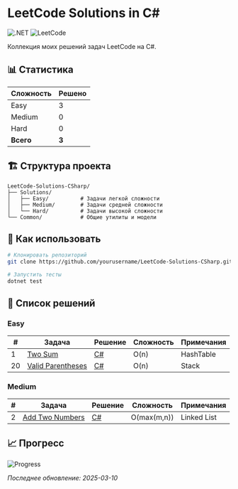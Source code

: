 # LeetCode Solutions in C#

![.NET](https://github.com/yourusername/LeetCode-Solutions-CSharp/workflows/.NET/badge.svg)
![LeetCode](https://img.shields.io/badge/LeetCode-Solutions-orange)

Коллекция моих решений задач LeetCode на C#.

## 📊 Статистика

| Сложность | Решено |
|-----------|--------|
| Easy      | 3     |
| Medium    | 0     |
| Hard      | 0      |
| **Всего** | **3** |

## 🏗️ Структура проекта

```
LeetCode-Solutions-CSharp/
├── Solutions/
│   ├── Easy/          # Задачи легкой сложности
│   ├── Medium/        # Задачи средней сложности
│   └── Hard/          # Задачи высокой сложности
└── Common/            # Общие утилиты и модели
```

## 🚀 Как использовать

```bash
# Клонировать репозиторий
git clone https://github.com/yourusername/LeetCode-Solutions-CSharp.git

# Запустить тесты
dotnet test
```

## 📝 Список решений

### Easy
| # | Задача | Решение | Сложность | Примечания |
|---|--------|---------|-----------|------------|
| 1 | [Two Sum](https://leetcode.com/problems/two-sum/) | [C#](src/Solutions/Easy/0001-Two-Sum/Solution.cs) | O(n) | HashTable |
| 20 | [Valid Parentheses](https://leetcode.com/problems/valid-parentheses/) | [C#](src/Solutions/Easy/0020-Valid-Parentheses/Solution.cs) | O(n) | Stack |

### Medium
| # | Задача | Решение | Сложность | Примечания |
|---|--------|---------|-----------|------------|
| 2 | [Add Two Numbers](https://leetcode.com/problems/add-two-numbers/) | [C#](src/Solutions/Medium/0002-Add-Two-Numbers/Solution.cs) | O(max(m,n)) | Linked List |

## 📈 Прогресс

![Progress](https://leetcode-badge.vercel.app/api/username/yourusername?type=total-solved)

*Последнее обновление: 2025-03-10*
